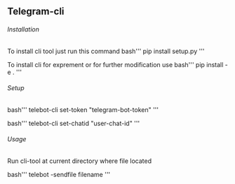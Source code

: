 
<h2>Telegram-cli</h2>


<h6> Installation </h6>

To install cli tool just run this command
bash'''
 pip install setup.py
'''

To install cli for exprement or for further modification use
bash'''
 pip install -e .
'''

<h6> Setup </h6>


bash'''
 telebot-cli set-token "telegram-bot-token"
'''

bash'''
 telebot-cli set-chatid "user-chat-id"
'''


<h6> Usage </h6>

Run cli-tool at current directory where file located

bash'''
 telebot -sendfile filename
'''



